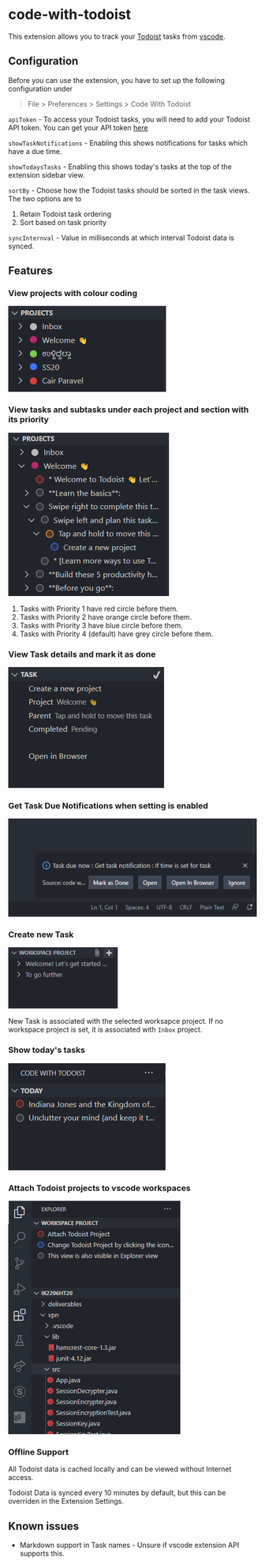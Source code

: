 # code-with-todoist

This extension allows you to track your [Todoist](https://todoist.com/) tasks from [vscode](https://code.visualstudio.com/).

## Configuration

Before you can use the extension, you have to set up the following configuration under 

> File > Preferences > Settings > Code With Todoist

`apiToken` - To access your Todoist tasks, you will need to add your Todoist API token. You can get your API token [here](https://todoist.com/prefs/integrations)

`showTaskNotifications` - Enabling this shows notifications for tasks which have a due time.

`showTodaysTasks` - Enabling this shows today's tasks at the top of the extension sidebar view.

`sortBy` - Choose how the Todoist tasks should be sorted in the task views. The two options are to
1. Retain Todoist task ordering 
2. Sort based on task priority

`syncInternval` - Value in milliseconds at which interval Todoist data is synced. 


## Features

### View projects with colour coding

![Screenshot of Todoist projects](media/features/projects.png "Screenshot of Todoist projects")

### View tasks and subtasks under each project and section with its priority

![Screenshot of Todoist tasks](media/features/tasks.PNG "Screenshot of Todoist tasks")

1. Tasks with Priority 1 have red circle before them.
2. Tasks with Priority 2 have orange circle before them.
3. Tasks with Priority 3 have blue circle before them.
4. Tasks with Priority 4 (default) have grey circle before them. 

### View Task details and mark it as done

![Screenshot of individual Todoist task](media/features/task.png "Screenshot of individual Todoist task")

### Get Task Due Notifications when setting is enabled

![Screenshot of task due notification](media/features/notification.png "Screenshot of task due notification")

### Create new Task

![Screenshot of new task](media/features/newtask.png "Screenshot of new task")

New Task is associated with the selected worksapce project. If no workspace project is set, it is associated with `Inbox` project.

### Show today's tasks

![Screenshot of today's tasks](media/features/today.png "Screenshot of today's tasks")

### Attach Todoist projects to vscode workspaces

![Screenshot of attached projects](media/features/projectworkspace.png "Screenshot of attached projects")

### Offline Support

All Todoist data is cached locally and can be viewed without Internet access.

Todoist Data is synced every 10 minutes by default, but this can be overriden in the Extension Settings.

## Known issues

* Markdown support in Task names - Unsure if vscode extension API supports this.
